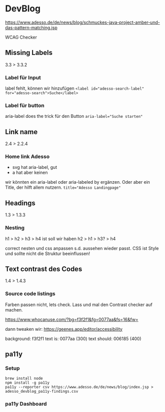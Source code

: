 # DevBlog

https://www.adesso.de/de/news/blog/schmuckes-java-project-amber-und-das-pattern-matching.jsp

WCAG Checker

## Missing Labels

3.3 > 3.3.2

### Label für Input

label fehlt, können wir hinzufügen `<label id="adesso-search-label" for="adesso-search">Suche</label>`

### Label für button

aria-label does the trick für den Button `aria-label="Suche starten"`

## Link name

2.4 > 2.2.4

### Home link Adesso

* svg hat aria-label, gut
* a hat aber keinen

wir könnten ein aria-label oder aria-labeled by ergänzen.
Oder aber ein Title, der hilft allem nutzern.
`title="Adesso Landingpage"`

## Headings

1.3 > 1.3.3

### Nesting

h1 > h2 > h3 > h4 ist soll
wir haben h2 > h1 > h3? > h4

correct nesten und css anpassen s.d. aussehen wieder passt.
CSS ist Style und sollte nicht die Struktur beeinflussen!

## Text contrast des Codes

1.4 > 1.4.3

### Source code listings

Farben passen nicht, lets check. Lass und mal den Contrast checker auf machen.

https://www.whocanuse.com/?bg=f3f2f1&fg=0077aa&fs=16&fw=

dann tweaken wir: https://geenes.app/editor/accessibility

background: f3f2f1
text is: 0077aa (300)
text should: 006185 (400)

## pa11y

### Setup
```shell
brew install node
npm install -g pa11y
pa11y --reporter csv https://www.adesso.de/de/news/blog/index.jsp > adesso_devblog_pa11y-findings.csv
```

### pa11y Dashboard

